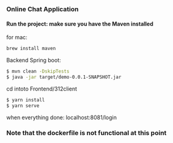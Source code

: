 ### Online Chat Application

#### Run the project: make sure you have the Maven installed

for mac:
```bash
brew install maven
```

Backend Spring boot: 
```bash
$ mvn clean -DskipTests
$ java -jar target/demo-0.0.1-SNAPSHOT.jar
```
cd intoto Frontend/312client

```bash
$ yarn install
$ yarn serve
```
when everything done: localhost:8081/login


### Note that the dockerfile is not functional at this point
